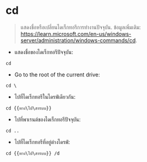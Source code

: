 # cd

> แสดงชื่อหรือเปลี่ยนไดเร็กทอรีการทำงานปัจจุบัน.
> ข้อมูลเพิ่มเติม: <https://learn.microsoft.com/en-us/windows-server/administration/windows-commands/cd>.

- แสดงชื่อของไดเร็กทอรีปัจจุบัน:

`cd`

 - Go to the root of the current drive:

`cd \`

- ไปที่ไดเร็กทอรีในไดรฟ์เดียวกัน:

`cd {{ทาง\ไป\สารบบ}}`

- ไปที่พาเรนต์ของไดเร็กทอรีปัจจุบัน:

`cd ..`

- ไปที่ไดเร็กทอรีที่อยู่ต่างไดรฟ์:

`cd {{ทาง\ไป\สารบบ}} /d`
